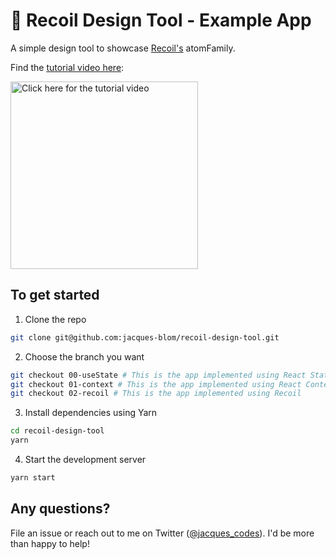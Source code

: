 # 🚀 Recoil Design Tool - Example App

A simple design tool to showcase [Recoil's](https://recoiljs.org/) atomFamily.

Find the [tutorial video here](https://www.youtube.com/watch?v=KBE7Ezn7h0A):

<a href="https://youtu.be/9JVE8OGRSlA"><img alt="Click here for the tutorial video" src="https://raw.githubusercontent.com/jacques-blom/recoil-design-tool/01-context/video.png" width="300" /></a>

## To get started

1. Clone the repo

```bash
git clone git@github.com:jacques-blom/recoil-design-tool.git
```

2. Choose the branch you want

```bash
git checkout 00-useState # This is the app implemented using React State (clone this to follow along with the video)
git checkout 01-context # This is the app implemented using React Context
git checkout 02-recoil # This is the app implemented using Recoil
```

3. Install dependencies using Yarn

```bash
cd recoil-design-tool
yarn
```

4. Start the development server

```bash
yarn start
```

## Any questions?

File an issue or reach out to me on Twitter ([@jacques_codes](https://twitter.com/jacques_codes)). I'd be more than happy to help!
